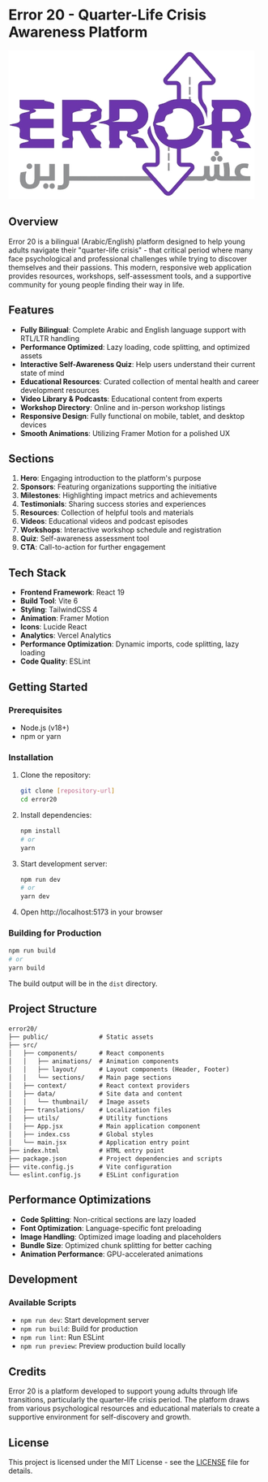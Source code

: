 # Error 20 - Quarter-Life Crisis Awareness Platform

![Error 20 Logo](/src/data/thumbnail/logo.png)

## Overview

Error 20 is a bilingual (Arabic/English) platform designed to help young adults navigate their "quarter-life crisis" - that critical period where many face psychological and professional challenges while trying to discover themselves and their passions. This modern, responsive web application provides resources, workshops, self-assessment tools, and a supportive community for young people finding their way in life.

## Features

- **Fully Bilingual**: Complete Arabic and English language support with RTL/LTR handling
- **Performance Optimized**: Lazy loading, code splitting, and optimized assets
- **Interactive Self-Awareness Quiz**: Help users understand their current state of mind
- **Educational Resources**: Curated collection of mental health and career development resources
- **Video Library & Podcasts**: Educational content from experts
- **Workshop Directory**: Online and in-person workshop listings
- **Responsive Design**: Fully functional on mobile, tablet, and desktop devices
- **Smooth Animations**: Utilizing Framer Motion for a polished UX

## Sections

1. **Hero**: Engaging introduction to the platform's purpose
2. **Sponsors**: Featuring organizations supporting the initiative
3. **Milestones**: Highlighting impact metrics and achievements
4. **Testimonials**: Sharing success stories and experiences
5. **Resources**: Collection of helpful tools and materials
6. **Videos**: Educational videos and podcast episodes
7. **Workshops**: Interactive workshop schedule and registration
8. **Quiz**: Self-awareness assessment tool
9. **CTA**: Call-to-action for further engagement

## Tech Stack

- **Frontend Framework**: React 19
- **Build Tool**: Vite 6
- **Styling**: TailwindCSS 4
- **Animation**: Framer Motion
- **Icons**: Lucide React
- **Analytics**: Vercel Analytics
- **Performance Optimization**: Dynamic imports, code splitting, lazy loading
- **Code Quality**: ESLint

## Getting Started

### Prerequisites

- Node.js (v18+)
- npm or yarn

### Installation

1. Clone the repository:

   ```bash
   git clone [repository-url]
   cd error20
   ```

2. Install dependencies:

   ```bash
   npm install
   # or
   yarn
   ```

3. Start development server:

   ```bash
   npm run dev
   # or
   yarn dev
   ```

4. Open http://localhost:5173 in your browser

### Building for Production

```bash
npm run build
# or
yarn build
```

The build output will be in the `dist` directory.

## Project Structure

```
error20/
├── public/              # Static assets
├── src/
│   ├── components/      # React components
│   │   ├── animations/  # Animation components
│   │   ├── layout/      # Layout components (Header, Footer)
│   │   └── sections/    # Main page sections
│   ├── context/         # React context providers
│   ├── data/            # Site data and content
│   │   └── thumbnail/   # Image assets
│   ├── translations/    # Localization files
│   ├── utils/           # Utility functions
│   ├── App.jsx          # Main application component
│   ├── index.css        # Global styles
│   └── main.jsx         # Application entry point
├── index.html           # HTML entry point
├── package.json         # Project dependencies and scripts
├── vite.config.js       # Vite configuration
└── eslint.config.js     # ESLint configuration
```

## Performance Optimizations

- **Code Splitting**: Non-critical sections are lazy loaded
- **Font Optimization**: Language-specific font preloading
- **Image Handling**: Optimized image loading and placeholders
- **Bundle Size**: Optimized chunk splitting for better caching
- **Animation Performance**: GPU-accelerated animations

## Development

### Available Scripts

- `npm run dev`: Start development server
- `npm run build`: Build for production
- `npm run lint`: Run ESLint
- `npm run preview`: Preview production build locally

## Credits

Error 20 is a platform developed to support young adults through life transitions, particularly the quarter-life crisis period. The platform draws from various psychological resources and educational materials to create a supportive environment for self-discovery and growth.

## License

This project is licensed under the MIT License - see the [LICENSE](LICENSE) file for details.
